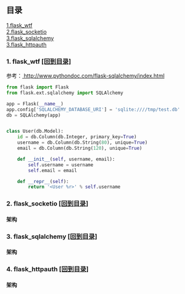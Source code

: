 ## <span id="mulu">目录</span>
 
<a href="#flask_wtf">1.flask_wtf</a>  
<a href="#flask_socketio">2.flask_socketio</a>  
<a href="#flask_sqlalchemy">3.flask_sqlalchemy</a>  
<a href="#flask_httpauth">3.flask_httpauth</a>  

### <span id="flask_wtf">1. flask_wtf</span>  <a href="#mulu">[回到目录]</a>  

参考：<a href=" http://www.pythondoc.com/flask-sqlalchemy/index.html"> http://www.pythondoc.com/flask-sqlalchemy/index.html</a>

```python
from flask import Flask
from flask.ext.sqlalchemy import SQLAlchemy

app = Flask(__name__)
app.config['SQLALCHEMY_DATABASE_URI'] = 'sqlite:////tmp/test.db'
db = SQLAlchemy(app)


class User(db.Model):
    id = db.Column(db.Integer, primary_key=True)
    username = db.Column(db.String(80), unique=True)
    email = db.Column(db.String(120), unique=True)

    def __init__(self, username, email):
        self.username = username
        self.email = email

    def __repr__(self):
        return '<User %r>' % self.username
```

<!-- ![架构](./assets/flume-2agent.PNG) -->
<!-- <img src="./assets/flume-2agent.PNG" height="400" width="555" > -->

### <span id="flask_socketio">2. flask_socketio</span> <a href="#mulu">[回到目录]</a>    
    

#### 架构


### <span id="flask_sqlalchemy">3. flask_sqlalchemy</span>  <a href="#mulu">[回到目录]</a>   

#### 架构


### <span id="flask_httpauth">4. flask_httpauth</span>  <a href="#mulu">[回到目录]</a>   

#### 架构
